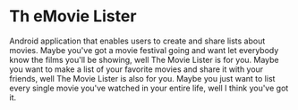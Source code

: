 # Th eMovie Lister
Android application that enables users to create and share lists about movies. Maybe you've got a movie festival going and want let everybody know the films you'll be showing, well The Movie Lister is for you. Maybe you want to make a list of your favorite movies and share it with your friends, well The Movie Lister is also for you. Maybe you just want to list every single movie you've watched in your entire life, well I think you've got it.
